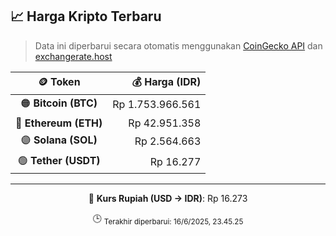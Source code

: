 

<!-- HARGA_KRIPTO -->
## 📈 Harga Kripto Terbaru

> Data ini diperbarui secara otomatis menggunakan [CoinGecko API](https://www.coingecko.com/) dan [exchangerate.host](https://exchangerate.host/)

<div align="center">

| 🪙 Token | 💰 Harga (IDR) |
|:------:|---------------:|
| 🟠 **Bitcoin (BTC)**   | Rp 1.753.966.561 |
| 🔵 **Ethereum (ETH)**  | Rp 42.951.358 |
| 🟣 **Solana (SOL)**    | Rp 2.564.663 |
| 🟢 **Tether (USDT)**   | Rp 16.277 |

---

💱 **Kurs Rupiah (USD → IDR)**: Rp 16.273

🕒 <sub>Terakhir diperbarui: 16/6/2025, 23.45.25</sub>

</div>
<!-- /HARGA_KRIPTO -->